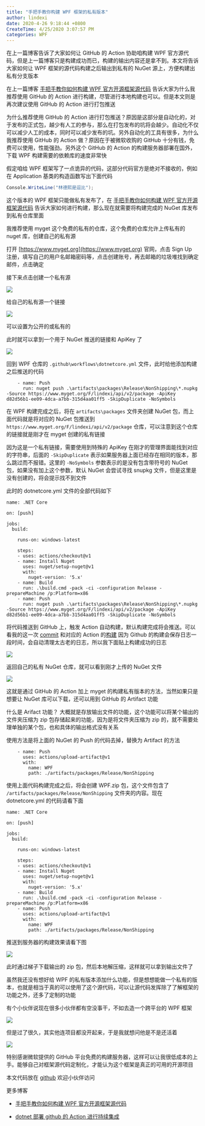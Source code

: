```yaml
---
title: "手把手教你构建 WPF 框架的私有版本"
author: lindexi
date: 2020-4-26 9:18:44 +0800
CreateTime: 4/25/2020 3:07:57 PM
categories: WPF
---
```


在上一篇博客告诉了大家如何让 GitHub 的 Action 协助咱构建 WPF 官方源代码，但是上一篇博客只是构建成功而已，构建的输出内容还是拿不到。本文将告诉大家如何让 WPF 框架的源代码构建之后输出到私有的 NuGet 源上，方便构建出私有分支版本

<!--more-->


<!-- CreateTime:4/25/2020 3:07:57 PM -->

<!-- 发布 -->

在上一篇博客 [手把手教你如何构建 WPF 官方开源框架源代码](https://blog.lindexi.com/post/%E6%89%8B%E6%8A%8A%E6%89%8B%E6%95%99%E4%BD%A0%E5%A6%82%E4%BD%95%E6%9E%84%E5%BB%BA-WPF-%E5%AE%98%E6%96%B9%E5%BC%80%E6%BA%90%E6%A1%86%E6%9E%B6%E6%BA%90%E4%BB%A3%E7%A0%81.html ) 告诉大家为什么我推荐使用 GitHub 的 Action 进行构建，尽管进行本地构建也可以。但是本文则是再次建议使用 GitHub 的 Action 进行打包推送

为什么推荐使用 GitHub 的 Action 进行打包推送？原因是这部分是自动化的，对于发布的正式包，越少有人工的参与，那么在打包发布的坑将会越少。自动化不仅可以减少人工的成本，同时可以减少发布的坑。另外自动化的工具有很多，为什么我推荐使用 GitHub 的 Action 做？原因在于被微软收购的 GitHub 十分有钱，免费可以使用，性能强劲。另外这个 GitHub 的 Action 的构建服务器部署在国外，下载 WPF 构建需要的依赖库的速度非常快

假定咱给 WPF 框架写了一点诡异的代码，这部分代码官方是绝对不接收的，例如在 Application 基类的构造函数写出下面代码

```csharp
Console.WriteLine("林德熙是逗比");
```

这个版本的 WPF 框架只能做私有发布了，在 [手把手教你如何构建 WPF 官方开源框架源代码](https://blog.lindexi.com/post/%E6%89%8B%E6%8A%8A%E6%89%8B%E6%95%99%E4%BD%A0%E5%A6%82%E4%BD%95%E6%9E%84%E5%BB%BA-WPF-%E5%AE%98%E6%96%B9%E5%BC%80%E6%BA%90%E6%A1%86%E6%9E%B6%E6%BA%90%E4%BB%A3%E7%A0%81.html ) 告诉大家如何进行构建，那么现在就需要将构建完成的 NuGet 库发布到私有仓库里面

我推荐使用 myget 这个免费的私有的仓库，这个免费的仓库允许上传私有的 nuget 库，创建自己的私有源

打开 [https://www.myget.org](https://www.myget.org) 官网，点击 Sign Up 注册，填写自己的用户名邮箱密码等，点击创建账号，再去邮箱的垃圾堆找到确定邮件，点击确定

接下来点击创建一个私有源

<!-- ![](image/手把手教你构建 WPF 框架的私有版本/手把手教你构建 WPF 框架的私有版本0.png) -->

![](http://image.acmx.xyz/lindexi%2F20204251521256693.jpg)

给自己的私有源一个链接

<!-- ![](image/手把手教你构建 WPF 框架的私有版本/手把手教你构建 WPF 框架的私有版本1.png) -->

![](http://image.acmx.xyz/lindexi%2F20204251522147375.jpg)

可以设置为公开的或私有的

此时就可以拿到一个用于 NuGet 推送的链接和 ApiKey 了

<!-- ![](image/手把手教你构建 WPF 框架的私有版本/手把手教你构建 WPF 框架的私有版本2.png) -->

![](http://image.acmx.xyz/lindexi%2F2020425152386349.jpg)

回到 WPF 仓库的 `.github\workflows\dotnetcore.yml` 文件，此时给他添加构建之后推送的代码

```
    - name: Push
      run: nuget push .\artifacts\packages\Release\NonShipping\*.nupkg -Source https://www.myget.org/F/lindexi/api/v2/package -ApiKey d82d56b1-ee09-4dca-a7bb-315d4aa01ff5 -SkipDuplicate -NoSymbols 
```

在 WPF 构建完成之后，将在 `artifacts\packages` 文件夹创建 NuGet 包，而上面代码就是将对应的 NuGet 包推送到 `https://www.myget.org/F/lindexi/api/v2/package` 仓库，可以注意到这个仓库的链接就是刚才在 myget 创建的私有链接

因为这是一个私有链接，需要使用到特殊的 ApiKey 在刚才的管理界面能找到对应的字符串，后面的 `-SkipDuplicate` 表示如果服务器上面已经存在相同的版本，那么跳过而不报错。这里的 `-NoSymbols` 参数表示的是没有包含带符号的 NuGet 包，如果没有加上这个参数，默认 NuGet 会尝试寻找 snupkg 文件，但是这里是没有创建的，将会提示找不到文件

此时的 dotnetcore.yml 文件的全部代码如下

```
name: .NET Core

on: [push]

jobs:
  build:

    runs-on: windows-latest

    steps:
    - uses: actions/checkout@v1
    - name: Install Nuget
      uses: nuget/setup-nuget@v1
      with:
        nuget-version: '5.x'
    - name: Build
      run: .\build.cmd -pack -ci -configuration Release -prepareMachine /p:Platform=x86
    - name: Push
      run: nuget push .\artifacts\packages\Release\NonShipping\*.nupkg -Source https://www.myget.org/F/lindexi/api/v2/package -ApiKey d82d56b1-ee09-4dca-a7bb-315d4aa01ff5 -SkipDuplicate -NoSymbols 
```

将代码推送到 GitHub 上，触发 Action 自动构建，默认构建完成将会推送。可以看我的这一次 [commit](https://github.com/dotnet-campus/wpf/pull/1/commits/1466e1bd2ee78a7d3e62e82512b720095f445a8c ) 和对应的 Action 的[构建](https://github.com/dotnet-campus/wpf/runs/617508691) 因为 Github 的构建会保存日志一段时间，会自动清理太古老的日志，所以我下面贴上构建成功的日志

<!-- ![](image/手把手教你构建 WPF 框架的私有版本/手把手教你构建 WPF 框架的私有版本4.png) -->

![](http://image.acmx.xyz/lindexi%2F20204251531363201.jpg)

返回自己的私有 NuGet 仓库，就可以看到刚才上传的 NuGet 文件

<!-- ![](image/手把手教你构建 WPF 框架的私有版本/手把手教你构建 WPF 框架的私有版本5.png) -->

![](http://image.acmx.xyz/lindexi%2F20204251532242149.jpg)

这就是通过 GitHub 的 Action 加上 myget 的构建私有版本的方法，当然如果只是想要让 NuGet 库可以下载，还可以用到 GitHub 的 Artifact 功能

什么是 Arifact 功能？ 大概就是存放输出文件的功能，这个功能可以将某个输出的文件夹压缩为 zip 包存储起来的功能，因为是将文件夹压缩为 zip 的，就不需要处理单独的某个包，也和具体的输出格式没有关系

使用方法是将上面的 NuGet 的 Push 的代码去掉，替换为 Artifact 的方法

```
    - name: Push
      uses: actions/upload-artifact@v1
      with:
        name: WPF
        path: ./artifacts/packages/Release/NonShipping
```

使用上面代码构建完成之后，将会创建 WPF.zip 包，这个文件包含了 `/artifacts/packages/Release/NonShipping` 文件夹的内容。现在 dotnetcore.yml 的代码请看下面

```
name: .NET Core

on: [push]

jobs:
  build:

    runs-on: windows-latest

    steps:
    - uses: actions/checkout@v1
    - name: Install Nuget
      uses: nuget/setup-nuget@v1
      with:
        nuget-version: '5.x'
    - name: Build
      run: .\build.cmd -pack -ci -configuration Release -prepareMachine /p:Platform=x86
    - name: Push
      uses: actions/upload-artifact@v1
      with:
        name: WPF
        path: ./artifacts/packages/Release/NonShipping
```

推送到服务器的构建效果请看下图

<!-- ![](image/手把手教你构建 WPF 框架的私有版本/手把手教你构建 WPF 框架的私有版本6.png) -->

![](http://image.acmx.xyz/lindexi%2F20204251538584352.jpg)

此时通过梯子下载输出的 zip 包，然后本地解压缩，这样就可以拿到输出文件了

虽然我还没有想好给 WPF 的私有版本添加什么功能，但是想想能做一个私有的版本，也就是相当于真的可以使用了这个源代码，可以让源代码发挥除了了解框架的功能之外，还多了定制的功能

有个小伙伴说现在很多小伙伴都有空没事干，不如去造一个跨平台的 WPF 框架

<!-- ![](image/手把手教你构建 WPF 框架的私有版本/手把手教你构建 WPF 框架的私有版本7.png) -->

![](http://image.acmx.xyz/lindexi%2F20204251541335608.jpg)

但是过了很久，其实他连项目都没开起来，于是我就想问他是不是还活着

<!-- ![](image/手把手教你构建 WPF 框架的私有版本/手把手教你构建 WPF 框架的私有版本8.png) -->

![](http://image.acmx.xyz/lindexi%2F202042515425774.jpg)

特别感谢微软提供的 GitHub 平台免费的构建服务器，这样可以让我很低成本的上手。能够自己对框架源代码定制化，才能认为这个框架是真正的可用的开源项目

本文代码放在 [github](https://github.com/dotnet-campus/wpf/pull/2) 欢迎小伙伴访问

更多博客

- [手把手教你如何构建 WPF 官方开源框架源代码](https://blog.lindexi.com/post/%E6%89%8B%E6%8A%8A%E6%89%8B%E6%95%99%E4%BD%A0%E5%A6%82%E4%BD%95%E6%9E%84%E5%BB%BA-WPF-%E5%AE%98%E6%96%B9%E5%BC%80%E6%BA%90%E6%A1%86%E6%9E%B6%E6%BA%90%E4%BB%A3%E7%A0%81.html )

- [dotnet 部署 github 的 Action 进行持续集成](https://blog.lindexi.com/post/dotnet-%E9%83%A8%E7%BD%B2-github-%E7%9A%84-Action-%E8%BF%9B%E8%A1%8C%E6%8C%81%E7%BB%AD%E9%9B%86%E6%88%90.html )


